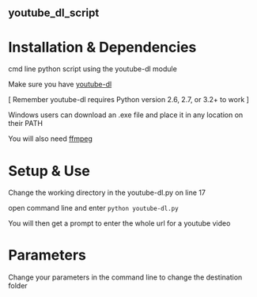 ## youtube_dl_script

# Installation & Dependencies

cmd line python script using the youtube-dl module

Make sure you have [youtube-dl](https://rg3.github.io/youtube-dl/download.html)

[ Remember youtube-dl requires Python version 2.6, 2.7, or 3.2+ to work ] 

Windows users can download an .exe file and place it in any location on their PATH

You will also need [ffmpeg](https://www.ffmpeg.org/download.html)


# Setup & Use

Change the working directory in the youtube-dl.py on line 17

open command line and enter `python youtube-dl.py`

You will then get a prompt to enter the whole url for a youtube video

# Parameters

Change your parameters in the command line to change the destination folder